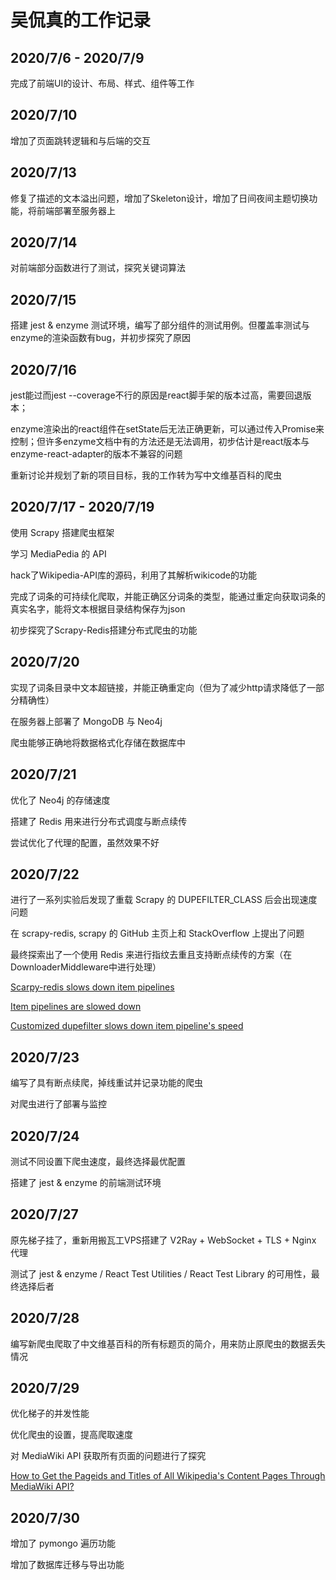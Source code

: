 # 吴侃真的工作记录

## 2020/7/6 - 2020/7/9

完成了前端UI的设计、布局、样式、组件等工作

## 2020/7/10

增加了页面跳转逻辑和与后端的交互

## 2020/7/13

修复了描述的文本溢出问题，增加了Skeleton设计，增加了日间夜间主题切换功能，将前端部署至服务器上

## 2020/7/14

对前端部分函数进行了测试，探究关键词算法

## 2020/7/15

搭建 jest & enzyme 测试环境，编写了部分组件的测试用例。但覆盖率测试与enzyme的渲染函数有bug，并初步探究了原因

## 2020/7/16

jest能过而jest --coverage不行的原因是react脚手架的版本过高，需要回退版本；

enzyme渲染出的react组件在setState后无法正确更新，可以通过传入Promise来控制；但许多enzyme文档中有的方法还是无法调用，初步估计是react版本与enzyme-react-adapter的版本不兼容的问题

重新讨论并规划了新的项目目标，我的工作转为写中文维基百科的爬虫

## 2020/7/17 - 2020/7/19

使用 Scrapy 搭建爬虫框架

学习 MediaPedia 的 API

hack了Wikipedia-API库的源码，利用了其解析wikicode的功能

完成了词条的可持续化爬取，并能正确区分词条的类型，能通过重定向获取词条的真实名字，能将文本根据目录结构保存为json

初步探究了Scrapy-Redis搭建分布式爬虫的功能

## 2020/7/20

实现了词条目录中文本超链接，并能正确重定向（但为了减少http请求降低了一部分精确性）

在服务器上部署了 MongoDB 与 Neo4j

爬虫能够正确地将数据格式化存储在数据库中

## 2020/7/21

优化了 Neo4j 的存储速度

搭建了 Redis 用来进行分布式调度与断点续传

尝试优化了代理的配置，虽然效果不好

## 2020/7/22

进行了一系列实验后发现了重载 Scrapy 的 DUPEFILTER_CLASS 后会出现速度问题

在 scrapy-redis, scrapy 的 GitHub 主页上和 StackOverflow 上提出了问题

最终探索出了一个使用 Redis 来进行指纹去重且支持断点续传的方案（在DownloaderMiddleware中进行处理）

[Scarpy-redis slows down item pipelines](https://stackoverflow.com/questions/63026873/scarpy-redis-slows-down-item-pipelines)

[Item pipelines are slowed down](https://github.com/rmax/scrapy-redis/issues/174)

[Customized dupefilter slows down item pipeline's speed](https://github.com/scrapy/scrapy/issues/4689)

## 2020/7/23

编写了具有断点续爬，掉线重试并记录功能的爬虫

对爬虫进行了部署与监控

## 2020/7/24

测试不同设置下爬虫速度，最终选择最优配置

搭建了 jest & enzyme 的前端测试环境

## 2020/7/27

原先梯子挂了，重新用搬瓦工VPS搭建了 V2Ray + WebSocket + TLS + Nginx 代理

测试了 jest & enzyme / React Test Utilities / React Test Library 的可用性，最终选择后者

## 2020/7/28

编写新爬虫爬取了中文维基百科的所有标题页的简介，用来防止原爬虫的数据丢失情况

## 2020/7/29

优化梯子的并发性能

优化爬虫的设置，提高爬取速度

对 MediaWiki API 获取所有页面的问题进行了探究

[How to Get the Pageids and Titles of All Wikipedia's Content Pages Through MediaWiki API?](https://stackoverflow.com/questions/63149327/how-to-get-the-pageids-and-titles-of-all-wikipedias-content-pages-through-media)

## 2020/7/30

增加了 pymongo 遍历功能

增加了数据库迁移与导出功能
